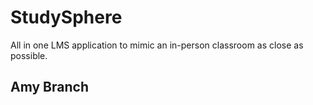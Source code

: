 # StudySphere
All in one LMS application to mimic an in-person classroom as close as possible. 

## Amy Branch
